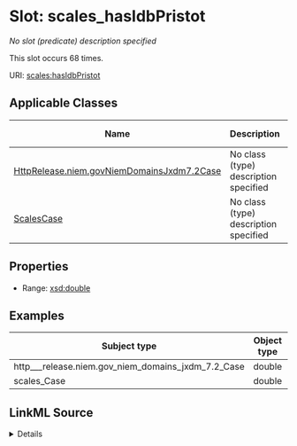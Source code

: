 

# Slot: scales_hasIdbPristot


_No slot (predicate) description specified_






This slot occurs 68 times.


URI: [scales:hasIdbPristot](http://schemas.scales-okn.org/rdf/scales#hasIdbPristot)



<!-- no inheritance hierarchy -->





## Applicable Classes

| Name | Description | Modifies Slot |
| --- | --- | --- |
| [HttpRelease.niem.govNiemDomainsJxdm7.2Case](../classes/HttpRelease.niem.govNiemDomainsJxdm7.2Case.md) | No class (type) description specified |  yes  |
| [ScalesCase](../classes/ScalesCase.md) | No class (type) description specified |  yes  |







## Properties

* Range: [xsd:double](http://www.w3.org/2001/XMLSchema#double)






## Examples

| Subject type | Object type | Example subject | Example object | Occurrences |
| --- | --- | --- | --- | --- |
| http___release.niem.gov_niem_domains_jxdm_7.2_Case | double | scales:/CaseCriminal | -1.0 | 68 |
| scales_Case | double | scales:/CaseCriminal | -1.0 | 68 |




## LinkML Source

<details>

```yaml
name: scales_hasIdbPristot
annotations:
  count:
    tag: count
    value: 68
description: No slot (predicate) description specified
examples:
- object:
    example_object: '-1.0'
    example_object_type: double
    example_predicate: scales:hasIdbPristot
    example_subject: scales:/CaseCriminal
    example_subject_type: http___release.niem.gov_niem_domains_jxdm_7.2_Case
- object:
    example_object: '-1.0'
    example_object_type: double
    example_predicate: scales:hasIdbPristot
    example_subject: scales:/CaseCriminal
    example_subject_type: scales_Case
from_schema: scales-kg
rank: 1000
slot_uri: scales:hasIdbPristot
alias: scales_hasIdbPristot
domain_of:
- http___release.niem.gov_niem_domains_jxdm_7.2_Case
- scales_Case
range: double

```
</details>